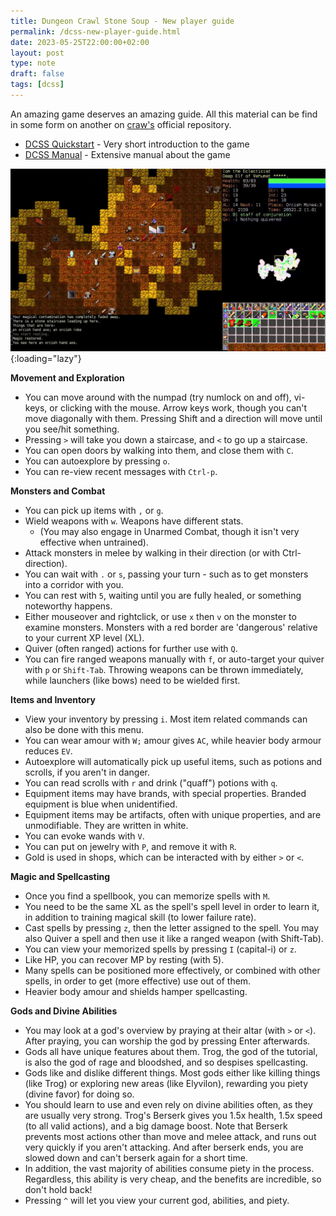 ```yaml
---
title: Dungeon Crawl Stone Soup - New player guide
permalink: /dcss-new-player-guide.html
date: 2023-05-25T22:00:00+02:00
layout: post
type: note
draft: false
tags: [dcss]
---
```


An amazing game deserves an amazing guide. All this material can be find in some
form on another on [craw's](https://github.com/crawl/crawl) official repository.

- [DCSS Quickstart](/assets/notes/dcss-quickstart.pdf) - Very short introduction to the
  game
- [DCSS Manual](/assets/notes/dcss_manual.pdf) - Extensive manual about the game

![Dungeon Crawl Stone Soup](/assets/notes/dcss.jpg){:loading="lazy"}

**Movement and Exploration**

- You can move around with the numpad (try numlock on and off), vi-keys, or
  clicking with the mouse. Arrow keys work, though you can't move diagonally
  with them. Pressing Shift and a direction will move until you see/hit
  something.
- Pressing `>` will take you down a staircase, and `<` to go up a staircase.
- You can open doors by walking into them, and close them with `C`.
- You can autoexplore by pressing `o`.
- You can re-view recent messages with `Ctrl-p`.

**Monsters and Combat**

- You can pick up items with `,` or `g`.
- Wield weapons with `w`. Weapons have different stats.
  - (You may also engage in Unarmed Combat, though it isn't very effective when
    untrained).
- Attack monsters in melee by walking in their direction (or with
  Ctrl-direction).
- You can wait with `.` or `s`, passing your turn - such as to get monsters into
  a corridor with you.
- You can rest with `5`, waiting until you are fully healed, or something
  noteworthy happens.
- Either mouseover and rightclick, or use `x` then `v` on the monster to examine
  monsters. Monsters with a red border are 'dangerous' relative to your current
  XP level (XL).
- Quiver (often ranged) actions for further use with `Q`.
- You can fire ranged weapons manually with `f`, or auto-target your quiver with
  `p` or `Shift-Tab`. Throwing weapons can be thrown immediately, while
  launchers (like bows) need to be wielded first.

**Items and Inventory**

- View your inventory by pressing `i`. Most item related commands can also be
  done with this menu.
- You can wear amour with `W;` amour gives `AC`, while heavier body armour
  reduces `EV`.
- Autoexplore will automatically pick up useful items, such as potions and
  scrolls, if you aren't in danger.
- You can read scrolls with `r` and drink ("quaff") potions with `q`.
- Equipment items may have brands, with special properties. Branded equipment is
  blue when unidentified.
- Equipment items may be artifacts, often with unique properties, and are
  unmodifiable. They are written in white.
- You can evoke wands with `V`.
- You can put on jewelry with `P`, and remove it with `R`.
- Gold is used in shops, which can be interacted with by either `>` or `<`.

**Magic and Spellcasting**

- Once you find a spellbook, you can memorize spells with `M`.
- You need to be the same XL as the spell's spell level in order to learn it, in
  addition to training magical skill (to lower failure rate).
- Cast spells by pressing `z`, then the letter assigned to the spell. You may
  also Quiver a spell and then use it like a ranged weapon (with Shift-Tab).
- You can view your memorized spells by pressing `I` (capital-i) or `z`.
- Like HP, you can recover MP by resting (with 5).
- Many spells can be positioned more effectively, or combined with other spells,
  in order to get (more effective) use out of them.
- Heavier body amour and shields hamper spellcasting.

**Gods and Divine Abilities**

- You may look at a god's overview by praying at their altar (with `>` or `<`).
  After praying, you can worship the god by pressing Enter afterwards.
- Gods all have unique features about them. Trog, the god of the tutorial, is
  also the god of rage and bloodshed, and so despises spellcasting.
- Gods like and dislike different things. Most gods either like killing things
  (like Trog) or exploring new areas (like Elyvilon), rewarding you piety
  (divine favor) for doing so.
- You should learn to use and even rely on divine abilities often, as they are
  usually very strong. Trog's Berserk gives you 1.5x health, 1.5x speed (to all
  valid actions), and a big damage boost. Note that Berserk prevents most
  actions other than move and melee attack, and runs out very quickly if you
  aren't attacking. And after berserk ends, you are slowed down and can't
  berserk again for a short time.
- In addition, the vast majority of abilities consume piety in the process.
  Regardless, this ability is very cheap, and the benefits are incredible, so
  don't hold back!
- Pressing `^` will let you view your current god, abilities, and piety.
